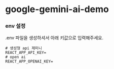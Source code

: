 # google-gemini-ai-demo

### env 설정

.env 파일을 생성하셔서 아래 키값으로 입력해주세요.

```
# 생성형 api 제미니
REACT_APP_API_KEY=
# open ai
REACT_APP_OPENAI_KEY=
```
